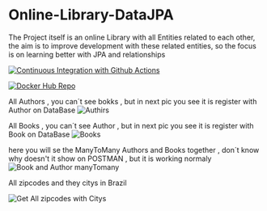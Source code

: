 # Online-Library-DataJPA
The Project itself is an online Library with all Entities related to each other, the aim is to improve development with these related entities, so the focus is on learning better with JPA and relationships



[![Continuous Integration with Github Actions](https://github.com/juninho23/bibliotec/actions/workflows/continuous-integration.yml/badge.svg)](https://github.com/Junior-Stranner/bibliotec/actions/workflows/continuous-integration.yml)

[![Docker Hub Repo](https://img.shields.io/docker/pulls/juninho23/RESPOSITORY_NAME.svg)
](https://hub.docker.com/repository/docker/juninho23/bibliotec)




All Authors , you can´t see bokks , but in next pic you see it is  register with Author on DataBase
![Authirs](https://github.com/Junior-Stranner/Online-Bibliotec-DataJPA/assets/116032249/212bfa8e-0eb3-4a79-a848-8da34208dd56)



All Books , you can´t see Author , but in next pic you see it is register with Book on DataBase
![Books](https://github.com/Junior-Stranner/Online-Bibliotec-DataJPA/assets/116032249/4c49a51c-89d9-4fc1-b0b7-43f70563282c)




here you will se the ManyToMany Authors and Books together , don´t know why doesn't it show on POSTMAN , but it is working normaly 
![Book and Author manyTomany ](https://github.com/Junior-Stranner/Online-Bibliotec-DataJPA/assets/116032249/ff0b4ff2-fe4a-4ae3-af05-9ecb2d8772de)




All zipcodes and they citys in Brazil 

![Get All zipcodes with Citys](https://github.com/Junior-Stranner/Online-Bibliotec-DataJPA/assets/116032249/9d400218-f5e5-432d-ac33-8ecefc448aee)

